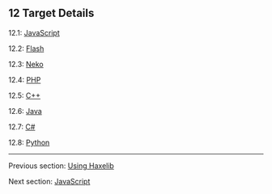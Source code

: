## 12 Target Details

12.1: [JavaScript](target-javascript.md)

12.2: [Flash](target-flash.md)

12.3: [Neko](#)

12.4: [PHP](target-php.md)

12.5: [C++](target-cpp.md)

12.6: [Java](#)

12.7: [C#](#)

12.8: [Python](target-python.md)

---

Previous section: [Using Haxelib](haxelib-using.md)

Next section: [JavaScript](target-javascript.md)